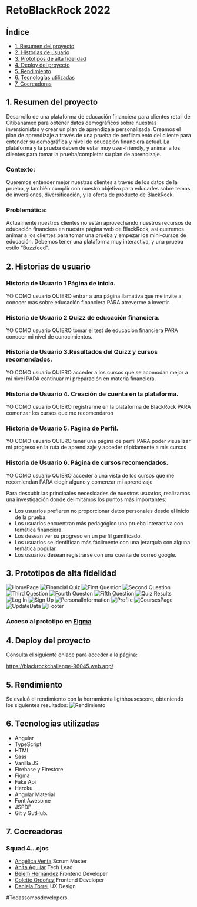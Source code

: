 # RetoBlackRock 2022

## Índice

* [1. Resumen del proyecto](#1-resumen-del-proyecto)
* [2. Historias de usuario](#2-historias-de-usuario)
* [3. Prototipos de alta fidelidad](#3-prototipos-de-alta-fidelidad)
* [4. Deploy del proyecto](#4-deploy-del-proyecto)
* [5. Rendimiento](#5-rendimiento)
* [6. Tecnologías utilizadas](#6-tecnologías-utilizadas)
* [7. Cocreadoras](#7-cocreadoras)


## 1. Resumen del proyecto
Desarrollo de una plataforma de educación financiera para clientes retail de Citibanamex para obtener datos demográficos sobre nuestras inversionistas y crear un plan de aprendizaje personalizada. Creamos el plan de aprendizaje a través de una prueba de perfilamiento del cliente para entender su demográfica y nivel de educación financiera actual. La plataforma y la prueba deben de estar muy user-friendly, y animar a los clientes para tomar la prueba/completar su plan de aprendizaje. 

### Contexto: 
Queremos entender mejor nuestras clientes a través de los datos de la prueba, y también cumplir con nuestro objetivo para educarles sobre temas de inversiones, diversificación, y la oferta de producto de BlackRock. 

### Problemática: 
Actualmente nuestros clientes no están aprovechando nuestros recursos de educación financiera en nuestra página web de BlackRock, así queremos animar a los clientes para tomar una prueba y empezar los mini-cursos de educación. Debemos tener una plataforma muy interactiva, y una prueba estilo “Buzzfeed”. 

## 2. Historias de usuario

### Historia de Usuario 1 Página de inicio.
YO COMO usuario QUIERO entrar a una página llamativa que me invite a conocer más sobre educación financiera PARA atreverme a invertir.

### Historia de Usuario 2 Quizz de educación financiera.
YO COMO usuario QUIERO tomar el test de educación financiera PARA conocer mi nivel de conocimientos.

### Historia de Usuario 3.Resultados del Quizz y cursos recomendados.
YO COMO usuario QUIERO acceder a los cursos que se acomodan mejor a mi nivel PARA continuar mi preparación en materia financiera.

### Historia de Usuario 4. Creación de cuenta en la plataforma.
YO COMO usuario QUIERO registrarme en la plataforma de BlackRock PARA comenzar los cursos que me recomendaron

### Historia de Usuario 5. Página de Perfil.
YO COMO usuario QUIERO tener una página de perfil PARA poder visualizar mi progreso en la ruta de aprendizaje y acceder rápidamente a mis cursos

### Historia de Usuario 6. Página de cursos recomendados.
YO COMO usuario QUIERO acceder a una vista de los cursos que me recomiendan PARA elegir alguno y comenzar mi aprendizaje

Para descubir las principales necesidades de nuestros usuarios, realizamos una investigación donde delimitamos los puntos más importantes:
- Los usuarios prefieren no proporcionar datos personales desde el inicio de la prueba. 
- Los usuarios encuentran más pedagógico una prueba interactiva con temática financiera.
- Los desean ver su progreso en un perfil gamificado.
- Los usuarios se identifican más fácilmente con una jerarquía con alguna temática popular.
- Los usuarios desean registrarse con una cuenta de correo google.

## 3. Prototipos de alta fidelidad

![HomePage](./blackrock/ReadmeFiles/Homepage.jpg "Página de inicio")
![Financial Quiz](./blackrock/ReadmeFiles/Financial_quiz.jpg "Inicio Cuestionario")
![First Question](./blackrock/ReadmeFiles/First_question.jpg "Primera pregunta")
![Second Question](./blackrock/ReadmeFiles/Second_question.jpg "Segunda pregunta")
![Third Question](./blackrock/ReadmeFiles/Third_question.jpg "Tercera pregunta")
![Fourth Queston](./blackrock/ReadmeFiles/Fourth_queston.jpg "Cuarta pregunta")
![Fifth Question](./blackrock/ReadmeFiles/Fifth_question.jpg "Quinta pregunta")
![Quiz Results](./blackrock/ReadmeFiles/Quiz_Results.jpg "Resultados del Quiz")
![Log In](./blackrock/ReadmeFiles/Log_in.jpg "Inicio de sesión")
![Sign Up](./blackrock/ReadmeFiles/Sign_up.jpg "Página de registro")
![PersonalInformation](./blackrock/ReadmeFiles/Personal_information.jpg "Formulario de información personal")
![Profile](./blackrock/ReadmeFiles/Profile.jpg "Perfil del usuario")
![CoursesPage](./blackrock/ReadmeFiles/Courses_page.jpg "Página de cursos")
![UpdateData](./blackrock/ReadmeFiles/Update_data.jpg "Actualización de datos")
![Footer](./blackrock/ReadmeFiles/Bottom_page.jpg "Footer")

### Acceso al prototipo en [Figma](https://www.figma.com/file/WuY6svf3tpRThbA9UF7TjM/Reto-BLK?node-id=195%3A62)

## 4. Deploy del proyecto
Consulta el siguiente enlace para acceder a la página:

https://blackrockchallenge-96045.web.app/

## 5. Rendimiento
Se evaluó el rendimiento con la herramienta ligthhousescore, obteniendo los siguientes resultados: 
![Rendimiento](./blackrock/ReadmeFiles/rendimiento.png "Rendimiento")


## 6. Tecnologías utilizadas
- Angular
- TypeScript
- HTML
- Sass
- Vanilla JS
- Firebase y Firestore
- Figma 
- Fake Api
- Heroku
- Angular Material 
- Font Awesome
- JSPDF
- Git y GutHub.

## 7. Cocreadoras 
### Squad 4...ojos

 - [Angélica Venta](https://github.com/AngieVenta) Scrum Master
 - [Anita Aguilar](https://github.com/annamar26) Tech Lead
 - [Belem Hernández](https://github.com/belemHA) Frontend Developer
 - [Colette Ordoñez](https://github.com/ColetteOrdz) Frontend Developer
 - [Daniela Torrel](https://github.com/danitorrel) UX Design 
 
  #Todassomosdevelopers.
 
